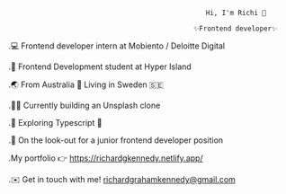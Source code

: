 


                                                     Hi, I'm Richi 👋

                                                  ✨Frontend developer✨

.💻 Frontend developer intern at Mobiento / Deloitte Digital

.📖 Frontend Development student at Hyper Island

.🌏 From Australia 🦘 Living in Sweden 🇸🇪

.👷‍♂️ Currently building an Unsplash clone 

.🧭 Exploring Typescript 🦾

.👀 On the look-out for a junior frontend developer position 

.My portfolio 👉 https://richardgkennedy.netlify.app/ 

.✉️ Get in touch with me! richardgrahamkennedy@gmail.com
<!--
**RichiKennedy/RichiKennedy** is a ✨ _special_ ✨ repository because its `README.md` (this file) appears on your GitHub profile.

Here are some ideas to get you started:

- 🔭 I’m currently working on ...
- 🌱 I’m currently learning ...
- 👯 I’m looking to collaborate on ...
- 🤔 I’m looking for help with ...
- 💬 Ask me about ...
- 📫 How to reach me: ...
- 😄 Pronouns: ...
- ⚡ Fun fact: ...
-->

